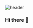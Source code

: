 ![header](https://capsule-render.vercel.app/api?type=rounded&color=0:A9E2C5,100:1A9A91&section=header&height=250&text=안녕하녕~&desc=Hello%20Hi~&animation=fadeIn&fontSize=50&fontColor=c8ee9d)
### Hi there 👋

<!--
**clickang/clickang** is a ✨ _special_ ✨ repository because its `README.md` (this file) appears on your GitHub profile.

Here are some ideas to get you started:

- 🔭 I’m currently working on ...
- 🌱 I’m currently learning ...
- 👯 I’m looking to collaborate on ...
- 🤔 I’m looking for help with ...
- 💬 Ask me about ...
- 📫 How to reach me: ...
- 😄 Pronouns: ...
- ⚡ Fun fact: ...
-->
